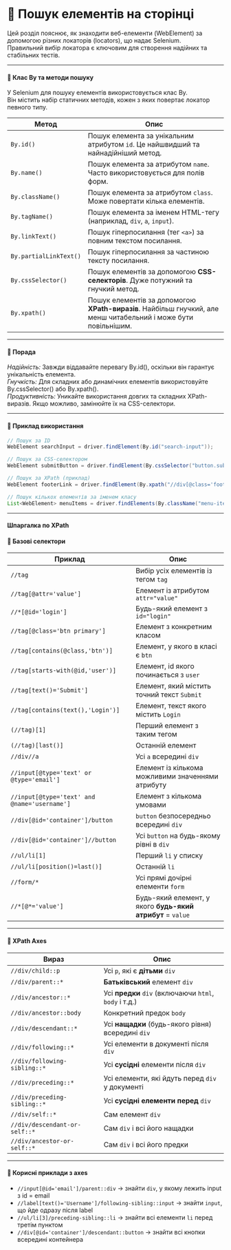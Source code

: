 # 🔎 Пошук елементів на сторінці  
Цей розділ пояснює, як знаходити веб-елементи (WebElement) за допомогою різних локаторів (locators), що надає Selenium.  
Правильний вибір локатора є ключовим для створення надійних та стабільних тестів.

---
#### 📌 Клас By та методи пошуку  
У Selenium для пошуку елементів використовується клас By.  
Він містить набір статичних методів, кожен з яких повертає локатор певного типу.

| Метод                 | Опис                                                                                       |
|------------------------|--------------------------------------------------------------------------------------------|
| `By.id()`              | Пошук елемента за унікальним атрибутом `id`. Це найшвидший та найнадійніший метод.         |
| `By.name()`            | Пошук елемента за атрибутом `name`. Часто використовується для полів форм.                 |
| `By.className()`       | Пошук елемента за атрибутом `class`. Може повертати кілька елементів.                      |
| `By.tagName()`         | Пошук елемента за іменем HTML-тегу (наприклад, `div`, `a`, `input`).                       |
| `By.linkText()`        | Пошук гіперпосилання (тег `<a>`) за повним текстом посилання.                              |
| `By.partialLinkText()` | Пошук гіперпосилання за частиною тексту посилання.                                         |
| `By.cssSelector()`     | Пошук елементів за допомогою **CSS-селекторів**. Дуже потужний та гнучкий метод.           |
| `By.xpath()`           | Пошук елементів за допомогою **XPath-виразів**. Найбільш гнучкий, але менш читабельний і може бути повільнішим. |

---
#### 🧠 Порада  
_Надійність:_ Завжди віддавайте перевагу By.id(), оскільки він гарантує унікальність елемента.  
_Гнучкість:_ Для складних або динамічних елементів використовуйте By.cssSelector() або By.xpath().  
_Продуктивність:_ Уникайте використання довгих та складних XPath-виразів. Якщо можливо, замінюйте їх на CSS-селектори.

---
#### 📘 Приклад використання
```java
// Пошук за ID
WebElement searchInput = driver.findElement(By.id("search-input"));

// Пошук за CSS-селектором
WebElement submitButton = driver.findElement(By.cssSelector("button.submit"));

// Пошук за XPath (приклад)
WebElement footerLink = driver.findElement(By.xpath("//div[@class='footer']//a[contains(text(), 'Контакти')]"));

// Пошук кількох елементів за іменем класу
List<WebElement> menuItems = driver.findElements(By.className("menu-item"));
```
---

#### Шпаргалка по XPath  
#### 📘 Базові селектори  

| Приклад | Опис |
|---------|------|
| `//tag` | Вибір усіх елементів із тегом `tag` |
| `//tag[@attr='value']` | Елемент із атрибутом `attr="value"` |
| `//*[@id='login']` | Будь-який елемент з `id="login"` |
| `//tag[@class='btn primary']` | Елемент з конкретним класом |
| `//tag[contains(@class,'btn')]` | Елемент, у якого в класі є `btn` |
| `//tag[starts-with(@id,'user')]` | Елемент, id якого починається з `user` |
| `//tag[text()='Submit']` | Елемент, який містить точний текст `Submit` |
| `//tag[contains(text(),'Login')]` | Елемент, текст якого містить `Login` |
| `(//tag)[1]` | Перший елемент з таким тегом |
| `(//tag)[last()]` | Останній елемент |
| `//div//a` | Усі `a` всередині `div` |
| `//input[@type='text' or @type='email']` | Елемент із кількома можливими значеннями атрибуту |
| `//input[@type='text' and @name='username']` | Елемент з кількома умовами |
| `//div[@id='container']/button` | `button` безпосередньо всередині `div` |
| `//div[@id='container']//button` | Усі `button` на будь-якому рівні в `div` |
| `//ul/li[1]` | Перший `li` у списку |
| `//ul/li[position()=last()]` | Останній `li` |
| `//form/*` | Усі прямі дочірні елементи `form` |
| `//*[@*='value']` | Будь-який елемент, у якого **будь-який атрибут** = `value` |

---

#### 📘 XPath Axes

| Вираз | Опис |
|-------|------|
| `//div/child::p` | Усі `p`, які є **дітьми** `div` |
| `//div/parent::*` | **Батьківський** елемент `div` |
| `//div/ancestor::*` | Усі **предки** `div` (включаючи `html`, `body` і т.д.) |
| `//div/ancestor::body` | Конкретний предок `body` |
| `//div/descendant::*` | Усі **нащадки** (будь-якого рівня) всередині `div` |
| `//div/following::*` | Усі елементи в документі після `div` |
| `//div/following-sibling::*` | Усі **сусідні** елементи після `div` |
| `//div/preceding::*` | Усі елементи, які йдуть перед `div` у документі |
| `//div/preceding-sibling::*` | Усі **сусідні елементи перед** `div` |
| `//div/self::*` | Сам елемент `div` |
| `//div/descendant-or-self::*` | Сам `div` і всі його нащадки |
| `//div/ancestor-or-self::*` | Сам `div` і всі його предки |

---

#### 📘 Корисні приклади з axes

- `//input[@id='email']/parent::div` → знайти `div`, у якому лежить input з id = email
- `//label[text()='Username']/following-sibling::input` → знайти `input`, що йде одразу після label
- `//ul/li[3]/preceding-sibling::li` → знайти всі елементи `li` перед третім пунктом
- `//div[@id='container']/descendant::button` → знайти всі кнопки всередині контейнера  
